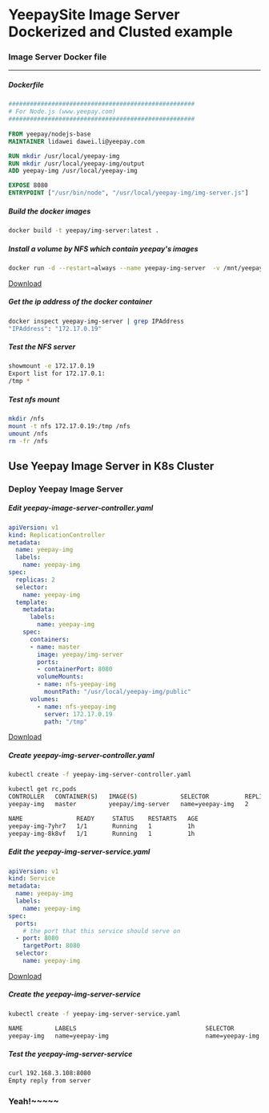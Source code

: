 YeepaySite Image Server Dockerized and Clusted example
================

### Image Server Docker file
----
##### Dockerfile
```dockerfile
#################################################### 
# For Node.js (www.yeepay.com) 
####################################################
 
FROM yeepay/nodejs-base
MAINTAINER lidawei dawei.li@yeepay.com

RUN mkdir /usr/local/yeepay-img
RUN mkdir /usr/local/yeepay-img/output
ADD yeepay-img /usr/local/yeepay-img

EXPOSE 8080
ENTRYPOINT ["/usr/bin/node", "/usr/local/yeepay-img/img-server.js"]
```

##### Build the docker images
```bash
docker build -t yeepay/img-server:latest .
```

##### Install a volume by NFS which contain yeepay's images 
```bash
docker run -d --restart=always --name yeepay-img-server  -v /mnt/yeepay/images/yeepay-img/public/:/tmp --privileged=true yeepay/docker-nfs-server /tmp
```
[Download]("nfs-yeepay-image.bash")

##### Get the ip address of the docker container
```bash
docker inspect yeepay-img-server | grep IPAddress
"IPAddress": "172.17.0.19"
```
##### Test the NFS server
```bash
showmount -e 172.17.0.19
Export list for 172.17.0.1:
/tmp *
```

##### Test nfs mount
```bash 
mkdir /nfs
mount -t nfs 172.17.0.19:/tmp /nfs
umount /nfs
rm -fr /nfs
```

Use Yeepay Image Server in K8s Cluster
-------------------------

### Deploy Yeepay Image Server

##### Edit yeepay-image-server-controller.yaml
```yaml
apiVersion: v1
kind: ReplicationController
metadata:
  name: yeepay-img
  labels:
    name: yeepay-img
spec:
  replicas: 2
  selector:
    name: yeepay-img
  template:
    metadata:
      labels:
        name: yeepay-img
    spec:
      containers:
      - name: master
        image: yeepay/img-server
        ports:
        - containerPort: 8080
        volumeMounts:
        - name: nfs-yeepay-img
          mountPath: "/usr/local/yeepay-img/public"
      volumes:
        - name: nfs-yeepay-img
          server: 172.17.0.19
          path: "/tmp"
```
[Download]("yeepay-img-server-controller.yaml")

#####  Create yeepay-img-server-controller.yaml
```bash
kubectl create -f yeepay-img-server-controller.yaml

kubectl get rc,pods
CONTROLLER   CONTAINER(S)   IMAGE(S)            SELECTOR          REPLICAS
yeepay-img   master         yeepay/img-server   name=yeepay-img   2

NAME               READY     STATUS    RESTARTS   AGE
yeepay-img-7yhr7   1/1       Running   1          1h
yeepay-img-8k8vf   1/1       Running   1          1h
```

##### Edit the yeepay-img-server-service.yaml
```yaml
apiVersion: v1
kind: Service
metadata:
  name: yeepay-img
  labels:
    name: yeepay-img
spec:
  ports:
    # the port that this service should serve on
  - port: 8080
    targetPort: 8080
  selector:
    name: yeepay-img
```
[Download]("yeepay-img-server-service.yaml")

##### Create the yeepay-img-server-service
```bash
kubectl create -f yeepay-img-server-service.yaml

NAME         LABELS                                    SELECTOR          IP(S)           PORT(S)
yeepay-img   name=yeepay-img                           name=yeepay-img   192.168.3.108   8080/TCP
```

##### Test the yeepay-img-server-service
```bash
curl 192.168.3.108:8080
Empty reply from server
```

### Yeah!~~~~~
